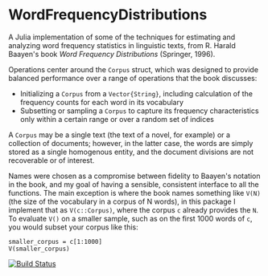 # WordFrequencyDistributions
A Julia implementation of some of the techniques for estimating and analyzing word frequency statistics in linguistic texts, from R. Harald Baayen's book _Word Frequency Distributions_ (Springer, 1996).

Operations center around the `Corpus` struct, which was designed to provide balanced performance over a range of operations that the book discusses:
- Initializing a `Corpus` from a `Vector{String}`, including calculation of the frequency counts for each word in its vocabulary
- Subsetting or sampling a `Corpus` to capture its frequency characteristics only within a certain range or over a random set of indices

A `Corpus` may be a single text (the text of a novel, for example) or a collection of documents; however, in the latter case, the words are simply stored as a single homogenous entity, and the document divisions are not recoverable or of interest.

Names were chosen as a compromise between fidelity to Baayen's notation in the book, and my goal of having a sensible, consistent interface to all the functions. The main exception is where the book names something like `V(N)` (the size of the vocabulary in a corpus of N words), in this package I implement that as `V(c::Corpus)`, where the corpus `c` already provides the `N`. To evaluate `V()` on a smaller sample, such as on the first 1000 words of `c`, you would subset your corpus like this:
```
smaller_corpus = c[1:1000]
V(smaller_corpus)
```

[![Build Status](https://github.com/myersm0/WordFrequencyDistributions.jl/actions/workflows/CI.yml/badge.svg?branch=main)](https://github.com/myersm0/WordFrequencyDistributions.jl/actions/workflows/CI.yml?query=branch%3Amain)
